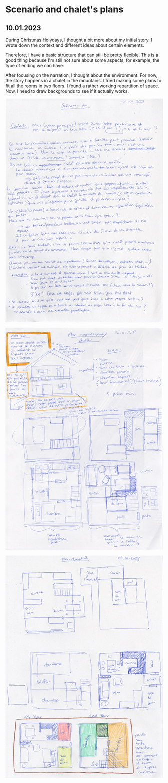 # Scenario and chalet's plans

## 10.01.2023

During Christmas Holydays, I thought a bit more about my initial story. I wrote down the context and different ideas about certain elements.

Therefore, I have a basic structure that can still be pretty flexible. This is a good thing because I'm still not sure about some aspects, for example, the type of ending we can have.

After focusing on the narration, I thought about the environment. For now, the story happens in a chalet in the mountains. I tried making some plans to fit all the rooms in two floors. I found a rather working repartition of space. Now, I need to draw backgrounds to see if it actually works.

![](images/20240101-04/scenario.jpeg)

![](images/20240101-04/chalet1.jpeg)

![](images/20240101-04/chalet2.jpeg)
